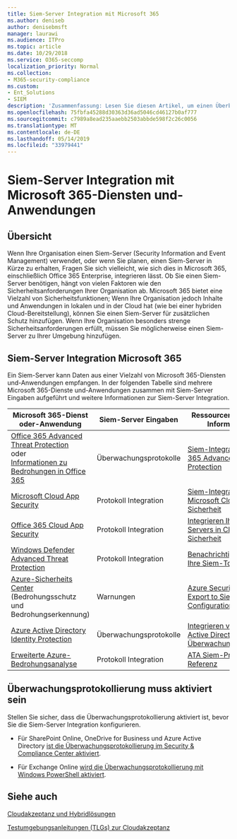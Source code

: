 ```yaml
---
title: Siem-Server Integration mit Microsoft 365
ms.author: deniseb
author: denisebmsft
manager: laurawi
ms.audience: ITPro
ms.topic: article
ms.date: 10/29/2018
ms.service: O365-seccomp
localization_priority: Normal
ms.collection:
- M365-security-compliance
ms.custom:
- Ent_Solutions
- SIEM
description: 'Zusammenfassung: Lesen Sie diesen Artikel, um einen Überblick über die Siem-Server Integration mit Microsoft 365 zu erhalten.'
ms.openlocfilehash: 75fbfa45288d30363d36ad5046cd46127b0af777
ms.sourcegitcommit: c7989a8ead235aaebb2503abbde598f2c26c0056
ms.translationtype: MT
ms.contentlocale: de-DE
ms.lasthandoff: 05/14/2019
ms.locfileid: "33979441"
---
```

# <a name="siem-server-integration-with-microsoft-365-services-and-applications"></a>Siem-Server Integration mit Microsoft 365-Diensten und-Anwendungen

## <a name="overview"></a>Übersicht

Wenn Ihre Organisation einen Siem-Server (Security Information and Event Management) verwendet, oder wenn Sie planen, einen Siem-Server in Kürze zu erhalten, Fragen Sie sich vielleicht, wie sich dies in Microsoft 365, einschließlich Office 365 Enterprise, integrieren lässt. Ob Sie einen Siem-Server benötigen, hängt von vielen Faktoren wie den Sicherheitsanforderungen Ihrer Organisation ab. Microsoft 365 bietet eine Vielzahl von Sicherheitsfunktionen; Wenn Ihre Organisation jedoch Inhalte und Anwendungen in lokalen und in der Cloud hat (wie bei einer hybriden Cloud-Bereitstellung), können Sie einen Siem-Server für zusätzlichen Schutz hinzufügen. Wenn Ihre Organisation besonders strenge Sicherheitsanforderungen erfüllt, müssen Sie möglicherweise einen Siem-Server zu Ihrer Umgebung hinzufügen.

## <a name="siem-server-integration-microsoft-365"></a>Siem-Server Integration Microsoft 365

Ein Siem-Server kann Daten aus einer Vielzahl von Microsoft 365-Diensten und-Anwendungen empfangen. In der folgenden Tabelle sind mehrere Microsoft 365-Dienste und-Anwendungen zusammen mit Siem-Server Eingaben aufgeführt und weitere Informationen zur Siem-Server Integration. 

| Microsoft 365-Dienst oder-Anwendung | Siem-Server Eingaben | Ressourcen für weitere Informationen |
| --- | --- | --- |
| [Office 365 Advanced Threat Protection](office-365-atp.md) <br/>   oder   <br/>[Informationen zu Bedrohungen in Office 365](office-365-ti.md) | Überwachungsprotokolle | [Siem-Integration in Office 365 Advanced Threat Protection](siem-integration-with-office-365-ti.md) |
| [Microsoft Cloud App Security](https://docs.microsoft.com/cloud-app-security/what-is-cloud-app-security) | Protokoll Integration | [Siem-Integration in Microsoft Cloud-App-Sicherheit](https://docs.microsoft.com/cloud-app-security/siem) |
| [Office 365 Cloud App Security](https://docs.microsoft.com/cloud-app-security/what-is-cloud-app-security) | Protokoll Integration | [Integrieren Ihres Siem-Servers in Cloud-App-Sicherheit](https://docs.microsoft.com/cloud-app-security/siem) |
| [Windows Defender Advanced Threat Protection](https://docs.microsoft.com/windows/security/threat-protection/) | Protokoll Integration | [Benachrichtigungen an Ihre Siem-Tools](https://docs.microsoft.com/windows/security/threat-protection/windows-defender-atp/configure-siem-windows-defender-advanced-threat-protection) |
| [Azure-Sicherheits Center](https://docs.microsoft.com/azure/security-center/security-center-intro) (Bedrohungsschutz und Bedrohungserkennung) | Warnungen | [Azure Security Data Export to Siem-Pipeline Configuration-Preview](https://docs.microsoft.com/azure/security-center/security-center-export-data-to-siem) |
| [Azure Active Directory Identity Protection](https://docs.microsoft.com/azure/active-directory/identity-protection/overview) | Überwachungsprotokolle | [Integrieren von Azure Active Directory-Überwachungsprotokollen](https://docs.microsoft.com/azure/security/security-azure-log-integration-ad) |
| [Erweiterte Azure-Bedrohungsanalyse](https://docs.microsoft.com/azure/security/azure-threat-detection) | Protokoll Integration | [ATA Siem-Protokoll Referenz](https://docs.microsoft.com/advanced-threat-analytics/cef-format-sa) |

## <a name="audit-logging-must-be-turned-on"></a>Überwachungsprotokollierung muss aktiviert sein

Stellen Sie sicher, dass die Überwachungsprotokollierung aktiviert ist, bevor Sie die Siem-Server Integration konfigurieren. 

- Für SharePoint Online, OneDrive for Business und Azure Active Directory [ist die Überwachungsprotokollierung im Security & Compliance Center aktiviert](https://docs.microsoft.com/office365/securitycompliance/turn-audit-log-search-on-or-off).

- Für Exchange Online [wird die Überwachungsprotokollierung mit Windows PowerShell aktiviert](https://docs.microsoft.com/office365/securitycompliance/enable-mailbox-auditing).
 
## <a name="see-also"></a>Siehe auch

[Cloudakzeptanz und Hybridlösungen](https://docs.microsoft.com/office365/enterprise/cloud-adoption-and-hybrid-solutions)
  
[Testumgebungsanleitungen (TLGs) zur Cloudakzeptanz](https://docs.microsoft.com/office365/enterprise/cloud-adoption-test-lab-guides-tlgs)


